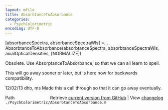 ```yaml
---
layout: mfile
title: AbsorbtanceToAbsorbance
categories:
  - PsychColorimetric
encoding: UTF-8
---
```


[absorbanceSpectra, absorbanceSpectraWls] =...  
  AbsorbtanceToAbsorbance(absorbtanceSpectra, absorbtanceSpectraWls, axialOpticalDensities, [NORMALIZE])  

Obsolete.  Use AbsorptanceToAbsorbance, so that we can all learn to spell.  

This will go away sooner or later, but is here now for backwards compatibility.  

12/02/13  dhb, ms  Made this a call through so that it can go away eventually.  


<div class="code_header" style="text-align:right;">
  <span style="float:left;">Path&nbsp;&nbsp;</span> <span class="counter">Retrieve <a href=
  "https://raw.github.com/Psychtoolbox-3/Psychtoolbox-3/beta/./PsychColorimetric/AbsorbtanceToAbsorbance.m">current version from GitHub</a> | View <a href=
  "https://github.com/Psychtoolbox-3/Psychtoolbox-3/commits/beta/./PsychColorimetric/AbsorbtanceToAbsorbance.m">changelog</a></span>
</div>
<div class="code">
  <code>./PsychColorimetric/AbsorbtanceToAbsorbance.m</code>
</div>
